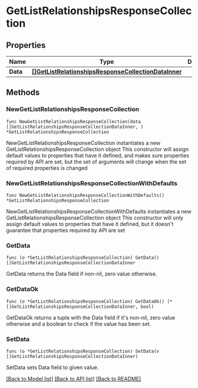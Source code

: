 # GetListRelationshipsResponseCollection

## Properties

Name | Type | Description | Notes
------------ | ------------- | ------------- | -------------
**Data** | [**[]GetListRelationshipsResponseCollectionDataInner**](GetListRelationshipsResponseCollectionDataInner.md) |  | 

## Methods

### NewGetListRelationshipsResponseCollection

`func NewGetListRelationshipsResponseCollection(data []GetListRelationshipsResponseCollectionDataInner, ) *GetListRelationshipsResponseCollection`

NewGetListRelationshipsResponseCollection instantiates a new GetListRelationshipsResponseCollection object
This constructor will assign default values to properties that have it defined,
and makes sure properties required by API are set, but the set of arguments
will change when the set of required properties is changed

### NewGetListRelationshipsResponseCollectionWithDefaults

`func NewGetListRelationshipsResponseCollectionWithDefaults() *GetListRelationshipsResponseCollection`

NewGetListRelationshipsResponseCollectionWithDefaults instantiates a new GetListRelationshipsResponseCollection object
This constructor will only assign default values to properties that have it defined,
but it doesn't guarantee that properties required by API are set

### GetData

`func (o *GetListRelationshipsResponseCollection) GetData() []GetListRelationshipsResponseCollectionDataInner`

GetData returns the Data field if non-nil, zero value otherwise.

### GetDataOk

`func (o *GetListRelationshipsResponseCollection) GetDataOk() (*[]GetListRelationshipsResponseCollectionDataInner, bool)`

GetDataOk returns a tuple with the Data field if it's non-nil, zero value otherwise
and a boolean to check if the value has been set.

### SetData

`func (o *GetListRelationshipsResponseCollection) SetData(v []GetListRelationshipsResponseCollectionDataInner)`

SetData sets Data field to given value.



[[Back to Model list]](../README.md#documentation-for-models) [[Back to API list]](../README.md#documentation-for-api-endpoints) [[Back to README]](../README.md)


